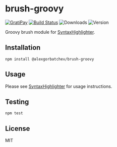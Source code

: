 # brush-groovy

[![GratiPay](https://img.shields.io/gratipay/user/alexgorbatchev.svg)](https://gratipay.com/alexgorbatchev/)
[![Build Status](https://travis-ci.org/syntaxhighlighter/brush-groovy.svg)](https://travis-ci.org/syntaxhighlighter/brush-groovy)
![Downloads](https://img.shields.io/npm/dm/@alexgorbatchev/brush-groovy.svg)
![Version](https://img.shields.io/npm/v/@alexgorbatchev/brush-groovy.svg)

Groovy brush module for [SyntaxHighlighter](https://github.com/syntaxhighlighter/syntaxhighlighter).

## Installation

```
npm install @alexgorbatchev/brush-groovy
```

## Usage

Please see [SyntaxHighlighter](https://github.com/syntaxhighlighter/syntaxhighlighter) for usage instructions.

## Testing

```
npm test
```

## License

MIT
